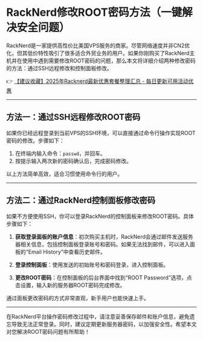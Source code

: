 # RackNerd修改ROOT密码方法（一键解决安全问题）

RackNerd是一家提供高性价比美国VPS服务的商家。尽管网络速度并非CN2优化，但其低价特性吸引了很多适合外贸业务的用户。如果你刚购买了RackNerd主机并在使用中遇到需要修改ROOT密码的问题，那么本文将详细介绍两种修改密码的方法：通过SSH远程修改和控制面板修改。

👉 [【建议收藏】2025年Racknerd最新优惠套餐整理汇总 - 每日更新可用活动优惠](https://bit.ly/Rack_Nerd)

---

## 方法一：通过SSH远程修改ROOT密码

如果你已经远程登录到当前VPS的SSH环境，可以直接通过命令行操作实现ROOT密码的修改。步骤如下：

1. 在终端内输入命令：`passwd`，并回车。
2. 按提示输入两次新的密码确认后，完成密码修改。

以上方法简单高效，适合习惯使用命令行的用户。

---

## 方法二：通过RackNerd控制面板修改密码

如果不方便使用SSH，你可以登录RackNerd的控制面板来修改ROOT密码。具体步骤如下：

1. **获取登录面板的账户信息**：初次购买主机时，RackNerd会通过邮件发送服务器相关信息，包括控制面板登录账号和密码。如果无法找到邮件，可以进入面板的“Email History”中查看历史邮件。

2. **登录控制面板**：使用发送的初始账号和密码登录，进入控制面板。

3. **更改ROOT密码**：在控制面板的后台界面中找到“ROOT Password”选项，点击设置，输入新的服务器ROOT密码完成修改。

通过面板更改密码的方式非常直观，新手用户也能快速上手。

---

在RackNerd平台操作密码修改过程中，请注意妥善保存邮件和账户信息，避免遗忘导致无法正常登录。同时，建议定期更新服务器密码，以加强安全性。希望本文对您解决ROOT密码问题有所帮助！